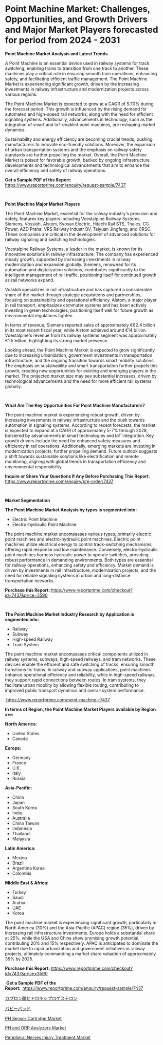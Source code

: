 <p><h1>Point Machine Market: Challenges, Opportunities, and Growth Drivers and Major Market Players forecasted for period from 2024 - 2031</h1></p><p><strong>Point Machine Market Analysis and Latest Trends</strong></p>
<p><p>A Point Machine is an essential device used in railway systems for track switching, enabling trains to transition from one track to another. These machines play a critical role in ensuring smooth train operations, enhancing safety, and facilitating efficient traffic management. The Point Machine Market is experiencing significant growth, driven by the increasing investments in railway infrastructure and modernization projects across various regions.</p><p>The Point Machine Market is expected to grow at a CAGR of 5.70% during the forecast period. This growth is influenced by the rising demand for automated and high-speed rail networks, along with the need for efficient signaling systems. Additionally, advancements in technology, such as the integration of smart and IoT-enabled point machines, are reshaping market dynamics. </p><p>Sustainability and energy efficiency are becoming crucial trends, pushing manufacturers to innovate eco-friendly solutions. Moreover, the expansion of urban transportation systems and the emphasis on railway safety standards are further propelling the market. Overall, the Point Machine Market is poised for favorable growth, backed by ongoing infrastructure developments and technological advancements that aim to enhance the overall efficiency and safety of railway operations.</p></p>
<p><strong>Get a Sample PDF of the Report:&nbsp;</strong> <a href="https://www.reportprime.com/enquiry/request-sample/7437">https://www.reportprime.com/enquiry/request-sample/7437</a></p>
<p>&nbsp;</p>
<p><strong>Point Machine Major Market Players</strong></p>
<p><p>The Point Machine Market, essential for the railway industry's precision and safety, features key players including Voestalpine Railway Systems, Siemens, Vossloh, Alstom, Kyosan Electric, Hitachi Rail STS, Thales, CG Power, AZD Praha, VRS Railway Industr BV, Taiyuan Jingfeng, and CRSC. These companies are critical in the development of advanced solutions for railway signaling and switching technologies.</p><p>Voestalpine Railway Systems, a leader in the market, is known for its innovative solutions in railway infrastructure. The company has experienced steady growth, supported by increasing investments in railway modernization and expansion globally. Siemens, renowned for its automation and digitalization solutions, contributes significantly to the intelligent management of rail traffic, positioning itself for continued growth as rail networks expand.</p><p>Vossloh specializes in rail infrastructure and has captured a considerable share of the market through strategic acquisitions and partnerships, focusing on sustainability and operational efficiency. Alstom, a major player in rail transport, emphasizes commuter systems and has been actively investing in green technologies, positioning itself well for future growth as environmental regulations tighten.</p><p>In terms of revenue, Siemens reported sales of approximately €62.4 billion in its most recent fiscal year, while Alstom achieved around €14 billion. Voestalpine's revenue from its railway systems segment was approximately €1.5 billion, highlighting its strong market presence.</p><p>Looking ahead, the Point Machine Market is expected to grow significantly due to increasing urbanization, government investments in transportation infrastructure, and the ongoing transition towards smart mobility solutions. The emphasis on sustainability and smart transportation further propels this growth, creating new opportunities for existing and emerging players in the market. The projected market size may see substantial increases, driven by technological advancements and the need for more efficient rail systems globally.</p></p>
<p>&nbsp;</p>
<p><strong>What Are The Key Opportunities For Point Machine Manufacturers?</strong></p>
<p><p>The point machine market is experiencing robust growth, driven by increasing investments in railway infrastructure and the push towards automation in signaling systems. According to recent forecasts, the market is expected to expand at a CAGR of approximately 5-7% through 2028, bolstered by advancements in smart technologies and IoT integration. Key growth drivers include the need for enhanced safety measures and efficiency in rail operations. Additionally, emerging markets are investing in modernization projects, further propelling demand. Future outlook suggests a shift towards sustainable solutions like electrification and remote monitoring, aligning with global trends in transportation efficiency and environmental responsibility.</p></p>
<p><strong>Inquire or Share Your Questions If Any Before Purchasing This Report:</strong> <a href="https://www.reportprime.com/enquiry/pre-order/7437">https://www.reportprime.com/enquiry/pre-order/7437</a></p>
<p>&nbsp;</p>
<p><strong>Market Segmentation</strong></p>
<p><strong>The Point Machine Market Analysis by types is segmented into:</strong></p>
<p><ul><li>Electric Point Machine</li><li>Electro-hydraulic Point Machine</li></ul></p>
<p><p>The point machine market encompasses various types, primarily electric point machines and electro-hydraulic point machines. Electric point machines utilize electrical energy to control track-switching mechanisms, offering rapid response and low maintenance. Conversely, electro-hydraulic point machines harness hydraulic power to operate switches, providing robust performance in demanding environments. Both types are essential for railway operations, enhancing safety and efficiency. Market demand is driven by investments in rail infrastructure, modernization projects, and the need for reliable signaling systems in urban and long-distance transportation networks.</p></p>
<p><strong>Purchase this Report:&nbsp;</strong><a href="https://www.reportprime.com/checkout?id=7437&price=3590">https://www.reportprime.com/checkout?id=7437&price=3590</a></p>
<p>&nbsp;</p>
<p><strong>The Point Machine Market Industry Research by Application is segmented into:</strong></p>
<p><ul><li>Railway</li><li>Subway</li><li>High-speed Railway</li><li>Tram System</li></ul></p>
<p><p>The point machine market encompasses critical components utilized in railway systems, subways, high-speed railways, and tram networks. These devices enable the efficient and safe switching of tracks, ensuring smooth transitions for trains. In railway and subway applications, point machines enhance operational efficiency and reliability, while in high-speed railways, they support rapid connections between routes. In tram systems, they facilitate urban mobility by allowing flexible routing, contributing to improved public transport dynamics and overall system performance.</p></p>
<p><a href="https://www.reportprime.com/point-machine-r7437">&nbsp;https://www.reportprime.com/point-machine-r7437</a></p>
<p><strong>In terms of Region, the Point Machine Market Players available by Region are:</strong></p>
<p>
    <p> <strong> North America: </strong>
        <ul>
            <li>United States</li>
            <li>Canada</li>
        </ul>
        </p> 
    <p> <strong> Europe: </strong>
        <ul>
            <li>Germany</li>
            <li>France</li>
            <li>U.K.</li>
            <li>Italy</li>
            <li>Russia</li>
        </ul>
        </p> 
    <p> <strong> Asia-Pacific: </strong>
        <ul>
            <li>China</li>
            <li>Japan</li>
            <li>South Korea</li>
            <li>India</li>
            <li>Australia</li>
            <li>China Taiwan</li>
            <li>Indonesia</li>
            <li>Thailand</li>
            <li>Malaysia</li>
        </ul>
        </p> 
    <p> <strong> Latin America: </strong>
        <ul>
            <li>Mexico</li>
            <li>Brazil</li>
            <li>Argentina Korea</li>
            <li>Colombia</li>
        </ul>
        </p> 
    <p> <strong> Middle East & Africa: </strong>
        <ul>
            <li>Turkey</li>
            <li>Saudi</li>
            <li>Arabia</li>
            <li>UAE</li>
            <li>Korea</li>
        </ul>
    </p>
    </p>
<p><p>The point machine market is experiencing significant growth, particularly in North America (30%) and the Asia-Pacific (APAC) region (35%), driven by increasing rail infrastructure investments. Europe holds a substantial share at 25%, while the USA and China show promising growth potential, contributing 20% and 15% respectively. APAC is anticipated to dominate the market due to rapid urbanization and government initiatives in railway projects, ultimately commanding a market share valuation of approximately 35% by 2025.</p></p>
<p><strong>Purchase this Report: </strong><a href="https://www.reportprime.com/checkout?id=7437&price=3590">https://www.reportprime.com/checkout?id=7437&price=3590</a></p>
<p>&nbsp;<strong>Get a Sample PDF of the Report:&nbsp;&nbsp;</strong><a href="https://www.reportprime.com/enquiry/request-sample/7437">https://www.reportprime.com/enquiry/request-sample/7437</a></p>
<p><strong></strong></p>
<p><p><a href="https://medium.com/@kathleencrooks2003/hydroxyprogesterone-caproate-market-%E3%81%AE%E3%82%B0%E3%83%AD%E3%83%BC%E3%83%90%E3%83%AB%E5%B8%82%E5%A0%B4%E6%A6%82%E8%A6%81%E3%81%AF-%E4%B8%96%E7%95%8C%E3%81%8A%E3%82%88%E3%81%B3%E4%B8%BB%E8%A6%81%E5%B8%82%E5%A0%B4%E3%81%AB%E3%81%8A%E3%81%91%E3%82%8B%E6%A5%AD%E7%95%8C%E3%81%AB%E5%BD%B1%E9%9F%BF%E3%82%92%E4%B8%8E%E3%81%88%E3%82%8B%E4%B8%BB%E8%A6%81%E3%81%AA%E3%83%88%E3%83%AC%E3%83%B3%E3%83%89%E3%81%AB%E3%81%A4%E3%81%84%E3%81%A6-%E7%8B%AC%E8%87%AA%E3%81%AE%E8%A6%96%E7%82%B9%E3%82%92%E6%8F%90%E4%BE%9B%E3%81%97%E3%81%BE%E3%81%99-8d01456ef772">カプロン酸ヒドロキシプロゲステロン</a></p><p><a href="https://medium.com/@kathleencrooks2003/puppy-pads-market-%E3%81%AF-%E3%82%B3%E3%82%B9%E3%83%88%E7%AE%A1%E7%90%86%E3%81%A8%E5%8A%B9%E7%8E%87%E5%90%91%E4%B8%8A%E3%82%92%E5%84%AA%E5%85%88%E3%81%97%E3%81%BE%E3%81%99-%E3%81%95%E3%82%89%E3%81%AB-%E5%A0%B1%E5%91%8A%E6%9B%B8%E3%81%AF%E5%B8%82%E5%A0%B4%E3%81%AE%E9%9C%80%E8%A6%81%E9%9D%A2%E3%81%A8%E4%BE%9B%E7%B5%A6%E9%9D%A2%E3%81%AE%E4%B8%A1%E6%96%B9%E3%82%92%E3%82%AB%E3%83%90%E3%83%BC%E3%81%97%E3%81%A6%E3%81%84%E3%81%BE%E3%81%99-puppy-pads-%E5%B8%82%E5%A0%B4%E3%81%AF-2024-%E3%81%8B%E3%82%89-12-7-2f1b8a2174fe">パピーパッド</a></p><p><a href="https://issuu.com/reportprime-2/docs/ph-sensor-cartridge-market-size-203_1a7d8d25fd1d01">PH Sensor Cartridge Market</a></p><p><a href="https://issuu.com/reportprime-2/docs/ph-and-orp-analyzers-market-size-20_0be0f3ecb97a46">PH and ORP Analyzers Market</a></p><p><a href="https://medium.com/@philipholland626/peripheral-nerves-injury-treatment-market-2024-2031-industry-insights-and-investment-6d88e50478a5">Peripheral Nerves Injury Treatment Market</a></p></p>